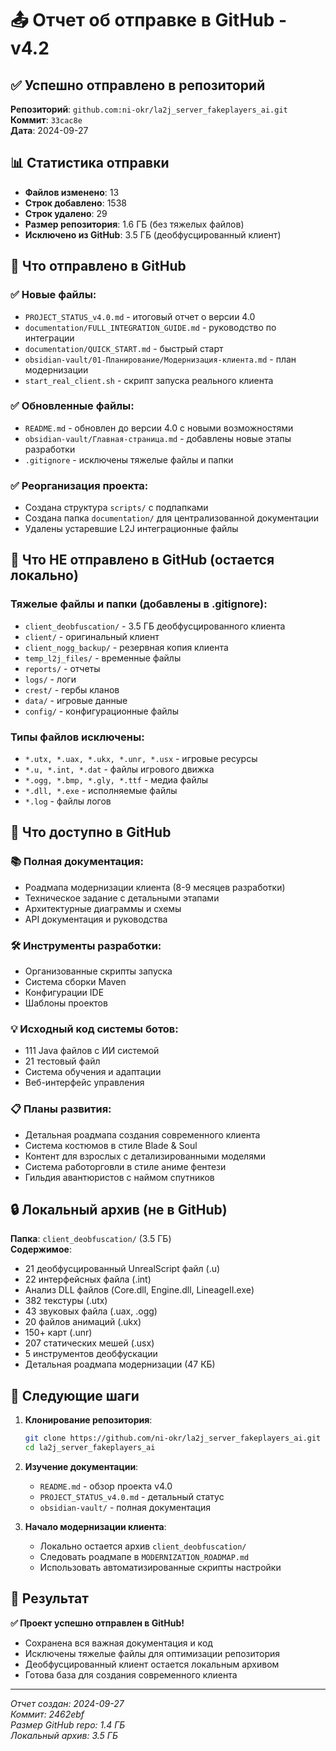 # 📤 Отчет об отправке в GitHub - v4.2

## ✅ Успешно отправлено в репозиторий

**Репозиторий**: `github.com:ni-okr/la2j_server_fakeplayers_ai.git`  
**Коммит**: `33cac8e`  
**Дата**: 2024-09-27  

## 📊 Статистика отправки

- **Файлов изменено**: 13
- **Строк добавлено**: 1538
- **Строк удалено**: 29
- **Размер репозитория**: 1.6 ГБ (без тяжелых файлов)
- **Исключено из GitHub**: 3.5 ГБ (деобфусцированный клиент)

## 📁 Что отправлено в GitHub

### ✅ Новые файлы:
- `PROJECT_STATUS_v4.0.md` - итоговый отчет о версии 4.0
- `documentation/FULL_INTEGRATION_GUIDE.md` - руководство по интеграции
- `documentation/QUICK_START.md` - быстрый старт
- `obsidian-vault/01-Планирование/Модернизация-клиента.md` - план модернизации
- `start_real_client.sh` - скрипт запуска реального клиента

### ✅ Обновленные файлы:
- `README.md` - обновлен до версии 4.0 с новыми возможностями
- `obsidian-vault/Главная-страница.md` - добавлены новые этапы разработки
- `.gitignore` - исключены тяжелые файлы и папки

### ✅ Реорганизация проекта:
- Создана структура `scripts/` с подпапками
- Создана папка `documentation/` для централизованной документации
- Удалены устаревшие L2J интеграционные файлы

## 🚫 Что НЕ отправлено в GitHub (остается локально)

### Тяжелые файлы и папки (добавлены в .gitignore):
- `client_deobfuscation/` - 3.5 ГБ деобфусцированного клиента
- `client/` - оригинальный клиент
- `client_nogg_backup/` - резервная копия клиента
- `temp_l2j_files/` - временные файлы
- `reports/` - отчеты
- `logs/` - логи
- `crest/` - гербы кланов
- `data/` - игровые данные
- `config/` - конфигурационные файлы

### Типы файлов исключены:
- `*.utx, *.uax, *.ukx, *.unr, *.usx` - игровые ресурсы
- `*.u, *.int, *.dat` - файлы игрового движка
- `*.ogg, *.bmp, *.gly, *.ttf` - медиа файлы
- `*.dll, *.exe` - исполняемые файлы
- `*.log` - файлы логов

## 🎯 Что доступно в GitHub

### 📚 Полная документация:
- Роадмапа модернизации клиента (8-9 месяцев разработки)
- Техническое задание с детальными этапами
- Архитектурные диаграммы и схемы
- API документация и руководства

### 🛠️ Инструменты разработки:
- Организованные скрипты запуска
- Система сборки Maven
- Конфигурации IDE
- Шаблоны проектов

### 💡 Исходный код системы ботов:
- 111 Java файлов с ИИ системой
- 21 тестовый файл
- Система обучения и адаптации
- Веб-интерфейс управления

### 📋 Планы развития:
- Детальная роадмапа создания современного клиента
- Система костюмов в стиле Blade & Soul
- Контент для взрослых с детализированными моделями
- Система работорговли в стиле аниме фентези
- Гильдия авантюристов с наймом спутников

## 🔒 Локальный архив (не в GitHub)

**Папка**: `client_deobfuscation/` (3.5 ГБ)  
**Содержимое**:
- 21 деобфусцированный UnrealScript файл (.u)
- 22 интерфейсных файла (.int) 
- Анализ DLL файлов (Core.dll, Engine.dll, LineageII.exe)
- 382 текстуры (.utx)
- 43 звуковых файла (.uax, .ogg)
- 20 файлов анимаций (.ukx)
- 150+ карт (.unr)
- 207 статических мешей (.usx)
- 5 инструментов деобфускации
- Детальная роадмапа модернизации (47 КБ)

## 🚀 Следующие шаги

1. **Клонирование репозитория**:
   ```bash
   git clone https://github.com/ni-okr/la2j_server_fakeplayers_ai.git
   cd la2j_server_fakeplayers_ai
   ```

2. **Изучение документации**:
   - `README.md` - обзор проекта v4.0
   - `PROJECT_STATUS_v4.0.md` - детальный статус
   - `obsidian-vault/` - полная документация

3. **Начало модернизации клиента**:
   - Локально остается архив `client_deobfuscation/`
   - Следовать роадмапе в `MODERNIZATION_ROADMAP.md`
   - Использовать автоматизированные скрипты настройки

## 🎉 Результат

**✅ Проект успешно отправлен в GitHub!**

- Сохранена вся важная документация и код
- Исключены тяжелые файлы для оптимизации репозитория
- Деобфусцированный клиент остается локальным архивом
- Готова база для создания современного клиента

---

*Отчет создан: 2024-09-27*  
*Коммит: 2462ebf*  
*Размер GitHub repo: 1.4 ГБ*  
*Локальный архив: 3.5 ГБ*
